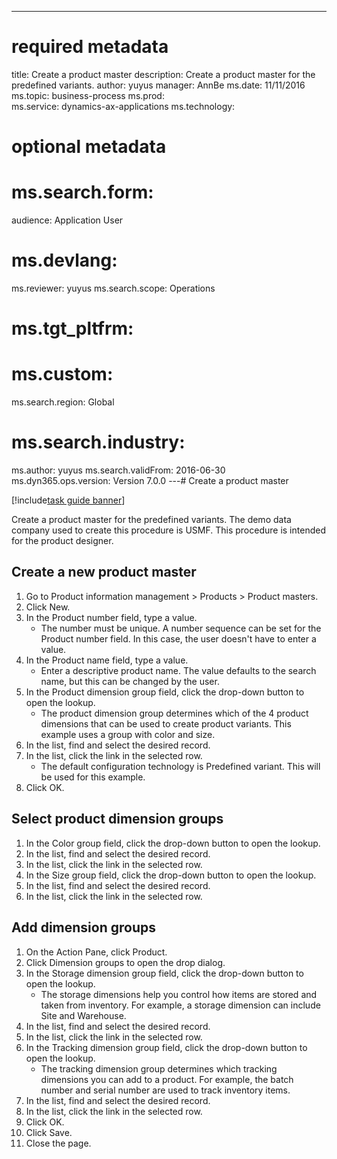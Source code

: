 --- 
# required metadata 
 
title: Create a product master
description: Create a product master for the predefined variants. 
author: yuyus
manager: AnnBe 
ms.date: 11/11/2016
ms.topic: business-process 
ms.prod:  
ms.service: dynamics-ax-applications 
ms.technology:  
 
# optional metadata 
 
# ms.search.form:   
audience: Application User 
# ms.devlang:  
ms.reviewer: yuyus
ms.search.scope: Operations 
# ms.tgt_pltfrm:  
# ms.custom:  
ms.search.region: Global
# ms.search.industry: 
ms.author: yuyus
ms.search.validFrom: 2016-06-30 
ms.dyn365.ops.version: Version 7.0.0 
---# Create a product master

[!include[task guide banner](../../includes/task-guide-banner.md)]

Create a product master for the predefined variants. The demo data company used to create this procedure is USMF. This procedure is intended for the product designer.


## Create a new product master
1. Go to Product information management > Products > Product masters.
2. Click New.
3. In the Product number field, type a value.
    * The number must be unique. A number sequence can be set for the Product number field. In this case, the user doesn't have to enter a value.  
4. In the Product name field, type a value.
    * Enter a descriptive product name. The value defaults to the search name, but this can be changed by the user.  
5. In the Product dimension group field, click the drop-down button to open the lookup.
    * The product dimension group determines which of the 4 product dimensions that can be used to create product variants. This example uses a group with color and size.  
6. In the list, find and select the desired record.
7. In the list, click the link in the selected row.
    * The default configuration technology is Predefined variant. This will be used for this example.  
8. Click OK.

## Select product dimension groups
1. In the Color group field, click the drop-down button to open the lookup.
2. In the list, find and select the desired record.
3. In the list, click the link in the selected row.
4. In the Size group field, click the drop-down button to open the lookup.
5. In the list, find and select the desired record.
6. In the list, click the link in the selected row.

## Add dimension groups
1. On the Action Pane, click Product.
2. Click Dimension groups to open the drop dialog.
3. In the Storage dimension group field, click the drop-down button to open the lookup.
    * The storage dimensions help you control how items are stored and taken from inventory. For example, a storage dimension can include Site and Warehouse.  
4. In the list, find and select the desired record.
5. In the list, click the link in the selected row.
6. In the Tracking dimension group field, click the drop-down button to open the lookup.
    * The tracking dimension group determines which tracking dimensions you can add to a product. For example, the batch number and serial number are used to track inventory items.  
7. In the list, find and select the desired record.
8. In the list, click the link in the selected row.
9. Click OK.
10. Click Save.
11. Close the page.

